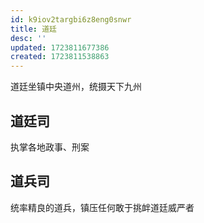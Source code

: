 ```yaml
---
id: k9iov2targbi6z8eng0snwr
title: 道廷
desc: ''
updated: 1723811677386
created: 1723811538863
---
```


道廷坐镇中央道州，统摄天下九州

## 道廷司

执掌各地政事、刑案

## 道兵司

统率精良的道兵，镇压任何敢于挑衅道廷威严者
